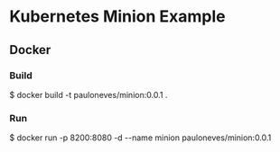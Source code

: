 # Kubernetes Minion Example

## Docker

### Build
$ docker build -t pauloneves/minion:0.0.1 .

### Run
$ docker run -p 8200:8080 -d --name minion  pauloneves/minion:0.0.1